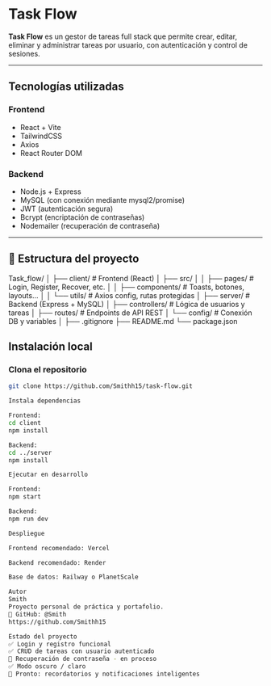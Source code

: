 # Task Flow

**Task Flow** es un gestor de tareas full stack que permite crear, editar, eliminar y administrar tareas por usuario, con autenticación y control de sesiones.

---

##  Tecnologías utilizadas

###  Frontend
- React + Vite
- TailwindCSS
- Axios
- React Router DOM

### Backend
- Node.js + Express
- MySQL (con conexión mediante mysql2/promise)
- JWT (autenticación segura)
- Bcrypt (encriptación de contraseñas)
- Nodemailer (recuperación de contraseña)

---

## 🧩 Estructura del proyecto
Task_flow/
│
├── client/ # Frontend (React)
│ ├── src/
│ │ ├── pages/ # Login, Register, Recover, etc.
│ │ ├── components/ # Toasts, botones, layouts...
│ │ └── utils/ # Axios config, rutas protegidas
│
├── server/ # Backend (Express + MySQL)
│ ├── controllers/ # Lógica de usuarios y tareas
│ ├── routes/ # Endpoints de API REST
│ └── config/ # Conexión DB y variables
│
├── .gitignore
├── README.md
└── package.json

## Instalación local

### Clona el repositorio
```bash
git clone https://github.com/Smithh15/task-flow.git

Instala dependencias

Frontend:
cd client
npm install

Backend:
cd ../server
npm install

Ejecutar en desarrollo

Frontend:
npm start

Backend:
npm run dev

Despliegue

Frontend recomendado: Vercel

Backend recomendado: Render

Base de datos: Railway o PlanetScale

Autor
Smith
Proyecto personal de práctica y portafolio.
💼 GitHub: @Smith
https://github.com/Smithh15

Estado del proyecto
✅ Login y registro funcional
✅ CRUD de tareas con usuario autenticado
🚧 Recuperación de contraseña - en proceso
✅ Modo oscuro / claro
🚧 Pronto: recordatorios y notificaciones inteligentes
